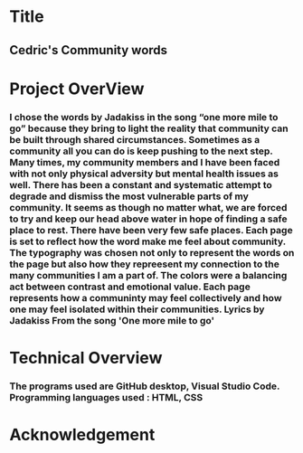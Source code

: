 # Title

## Cedric's Community words

# Project OverView

### I chose the words by Jadakiss in the song “one more mile to go” because they bring to light the reality that community can be built through shared circumstances. Sometimes as a community all you can do is keep pushing to the next step. Many times, my community members and I have been faced with not only physical adversity but mental health issues as well. There has been a constant and systematic attempt to degrade and dismiss the most vulnerable parts of my community. It seems as though no matter what, we are forced to try and keep our head above water in hope of finding a safe place to rest. There have been very few safe places. Each page is set to reflect how the word make me feel about community. The typography was chosen not only to represent the words on the page but also how they repreesent my connection to the many communities I am a part of. The colors were a balancing act between contrast and emotional value. Each page represents how a communinty may feel collectively and how one may feel isolated within their communities.  Lyrics by Jadakiss From the song 'One more mile to go'


# Technical Overview

###  The programs used are GitHub desktop, Visual Studio Code. Programming languages used : HTML, CSS

# Acknowledgement